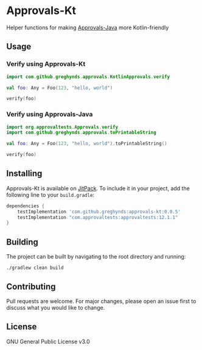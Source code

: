 # Approvals-Kt
Helper functions for making [Approvals-Java](https://github.com/approvals/ApprovalTests.Java) more Kotlin-friendly


## Usage

### Verify using Approvals-Kt
```kotlin
import com.github.greghynds.approvals.KotlinApprovals.verify

val foo: Any = Foo(123, "hello, world")

verify(foo)
```    

### Verify using Approvals-Java
```kotlin 
import org.approvaltests.Approvals.verify
import com.github.greghynds.approvals.toPrintableString

val foo: Any = Foo(123, "hello, world").toPrintableString()

verify(foo)

```



## Installing
Approvals-Kt is available on [JitPack](https://jitpack.io). To include it in your project, add the following line to your `build.gradle`:

```gradle
dependencies {
    testImplementation 'com.github.greghynds:approvals-kt:0.0.5'
    testImplementation "com.approvaltests:approvaltests:12.1.1"
}
```

## Building
The project can be built by navigating to the root directory and running:

```./gradlew clean build ```

## Contributing
Pull requests are welcome. For major changes, please open an issue first to discuss what you would like to change.

## License
GNU General Public License v3.0
